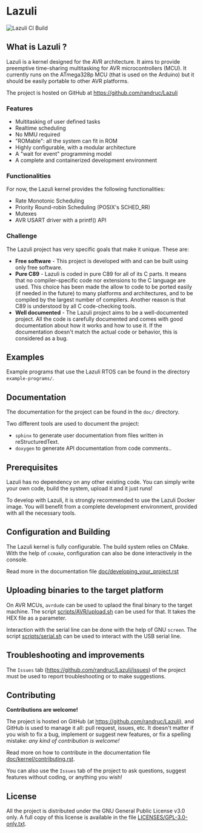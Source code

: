 <!---
SPDX-License-Identifier: GPL-3.0-only
This file is part of Lazuli.
Copyright (c) 2017-2020, Remi Andruccioli <remi.andruccioli@gmail.com>
--->


# Lazuli

![Lazuli CI Build](https://github.com/randruc/Lazuli/workflows/Lazuli%20CI%20Build/badge.svg)


## What is Lazuli ?

Lazuli is a kernel designed for the AVR architecture.
It aims to provide preemptive time-sharing multitasking for AVR microcontrollers
(MCU).
It currently runs on the ATmega328p MCU (that is used on the Arduino) but it
should be easily portable to other AVR platforms.

The project is hosted on GitHub at https://github.com/randruc/Lazuli


### Features

* Multitasking of user defined tasks
* Realtime scheduling
* No MMU required
* "ROMable": all the system can fit in ROM
* Highly configurable, with a modular architecture
* A "wait for event" programming model
* A complete and containerized development environment


### Functionalities

For now, the Lazuli kernel provides the following functionalities:

* Rate Monotonic Scheduling
* Priority Round-robin Scheduling (POSIX's SCHED_RR)
* Mutexes
* AVR USART driver with a printf() API


### Challenge

The Lazuli project has very specific goals that make it unique. These are:

* __Free software__ - This project is developed with and can be built using only
  free software.
* __Pure C89__ - Lazuli is coded in pure C89 for all of its C parts.
  It means that no compiler-specific code nor extensions to the C language are
  used. This choice has been made the allow to code to be ported easily (if
  needed in the future) to many platforms and architectures, and to be compiled
  by the largest number of compilers. Another reason is that C89 is understood
  by all C code-checking tools.
* __Well documented__ - The Lazuli project aims to be a well-documented project.
  All the code is carefully documented and comes with good documentation about
  how it works and how to use it. If the documentation doesn't match the actual
  code or behavior, this is considered as a bug.


## Examples

Example programs that use the Lazuli RTOS can be found in the directory
`example-programs/`.


## Documentation

The documentation for the project can be found in the `doc/` directory.

Two different tools are used to document the project:
* `sphinx` to generate user documentation from files written in reStructuredText.
* `doxygen` to generate API documentation from code comments..


## Prerequisites

Lazuli has no dependency on any other existing code.
You can simply write your own code, build the system, upload it and it just
runs!

To develop with Lazuli, it is strongly recommended to use the Lazuli Docker
image. You will benefit from a complete development environment, provided with
all the necessary tools.


## Configuration and Building

The Lazuli kernel is fully configurable.
The build system relies on CMake. With the help of `ccmake`, configuration can
also be done interactively in the console.

Read more in the documentation file
[doc/developing_your_project.rst](doc/developing_your_project.rst)


## Uploading binaries to the target platform

On AVR MCUs, `avrdude` can be used to uplaod the final binary to the target
machine.
The script [scripts/AVR/upload.sh](scripts/AVR/upload.sh) can be used for that.
It takes the HEX file as a parameter.

Interaction with the serial line can be done with the help of GNU `screen`.
The script [scripts/serial.sh](scripts/serial.sh) can be used to interact with
the USB serial line.


## Troubleshooting and improvements

The `Issues` tab (https://github.com/randruc/Lazuli/issues) of the project must
be used to report troubleshooting or to make suggestions.


## Contributing

__Contributions are welcome!__

The project is hosted on GitHub (at https://github.com/randruc/Lazuli), and
GitHub is used to manage it all: pull request, issues, etc.
It doesn't matter if you wish to fix a bug, implement or suggest new features,
or fix a spelling mistake: _any kind of contribution is welcome!_

Read more on how to contribute in the documentation file
[doc/kernel/contributing.rst](doc/kernel/contributing.rst).

You can also use the `Issues` tab of the project to ask questions, suggest
features without coding, or anything you wish!


## License

All the project is distributed under the GNU General Public License v3.0 only.
A full copy of this license is available in the file
[LICENSES/GPL-3.0-only.txt](LICENSES/GPL-3.0-only.txt).
